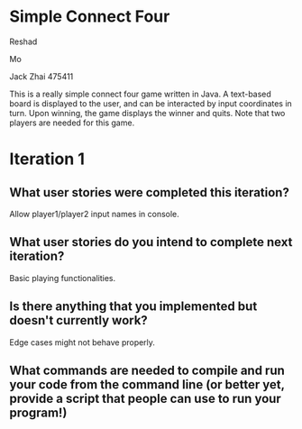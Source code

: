# Simple Connect Four

Reshad

Mo

Jack Zhai 475411


This is a really simple connect four game written in Java. A text-based board is displayed to the user, and can be interacted by input coordinates in turn. Upon winning, the game displays the winner and quits. Note that two players are needed for this game.  


# Iteration 1


## What user stories were completed this iteration?

Allow player1/player2 input names in console.

## What user stories do you intend to complete next iteration?

Basic playing functionalities.

## Is there anything that you implemented but doesn't currently work?

Edge cases might not behave properly.

## What commands are needed to compile and run your code from the command line (or better yet, provide a script that people can use to run your program!)


